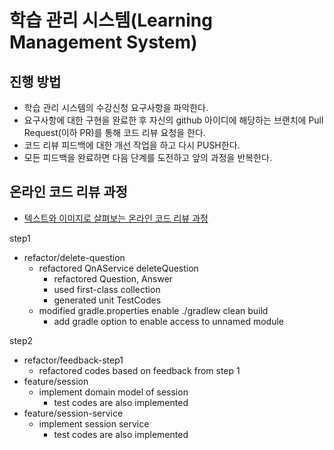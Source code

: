 # 학습 관리 시스템(Learning Management System)
## 진행 방법
* 학습 관리 시스템의 수강신청 요구사항을 파악한다.
* 요구사항에 대한 구현을 완료한 후 자신의 github 아이디에 해당하는 브랜치에 Pull Request(이하 PR)를 통해 코드 리뷰 요청을 한다.
* 코드 리뷰 피드백에 대한 개선 작업을 하고 다시 PUSH한다.
* 모든 피드백을 완료하면 다음 단계를 도전하고 앞의 과정을 반복한다.

## 온라인 코드 리뷰 과정
* [텍스트와 이미지로 살펴보는 온라인 코드 리뷰 과정](https://github.com/next-step/nextstep-docs/tree/master/codereview)

step1
* refactor/delete-question
  * refactored QnAService deleteQuestion
    * refactored Question, Answer
    * used first-class collection
    * generated unit TestCodes
  * modified gradle.properties enable ./gradlew clean build 
    * add gradle option to enable access to unnamed module

step2
* refactor/feedback-step1
  * refactored codes based on feedback from step 1
* feature/session
  * implement domain model of session
    * test codes are also implemented
* feature/session-service
  * implement session service
    * test codes are also implemented